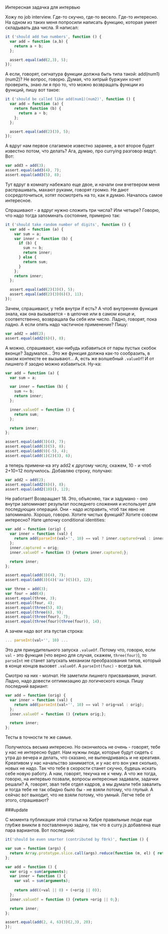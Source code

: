 Интересная задачка для интервью

Хожу по job interview. Где-то скучно, где-то весело. Где-то интересно. На одном из таких меня попросили написать функцию, которая умеет складывать два числа. Я написал:

```JavaScript
it ('should add two numbers', function () {
  var add = function (a,b) {
    return a + b;
  };

  assert.equal(add(2,3), 5);
});
```

А если, говорят, сигнатура функции должна быть типа такой: add(num1)(num2)? Не вопрос, говорю. Думая, что хитрый буржуин хочет проверить, знаю ли я про то, что можно возвращать функции из функций, пишу вот такое:

```JavaScript
it ('should be called like add(num1)(num2)', function () {
  var add = function (a) {
    return function (b) {
      return a + b;
    };
  };

  assert.equal(add(2)(3), 5);
});
```

А вдруг нам первое слагаемое известно заранее, а вот второе будет известно потом, что делать? Ага, думаю, про currying разговор ведут. Вот:

```JavaScript
var add3 = add(3);
assert.equal(add3(4), 7);
assert.equal(add3(5), 8);
```

Тут вдруг в комнату набежало еще двое, и начали они вчетвером меня распрашивать, махают руками, говорят громко. Не дают сосредоточиться, хотят посмотреть на то, как я думаю. Началось самое интересное.

Спрашивают - а вдруг нужно сложить три числа? Или четыре? Говорю, что надо тогда запоминать состояние, примерно так:

```JavaScript
it ('should take random number of digits', function () {
  var add = function (a) {
    var sum = a;
    var inner = function (b) {
      if (b) {
        sum += b;
        return inner;
      } else {
        return sum;
      }
    };
    return inner;
  };

  assert.equal(add(2)(3)(), 5);
  assert.equal(add(2)(3)(6)(), 11);
});
```

Зачем, спрашивают, у тебя внутри if есть? А чтоб внутренняя функция знала, как она вызывается - в цепочке или в самом конце и, соответственно, возвращала бы себя или число. Ладно, говорят, пока ладно. А если опять надо частичное применение? Пишу:

```JavaScript
var add2 = add(2);
assert.equal(add2(6)(), 8);
```

А можно, спрашивают, как-нибудь избавиться от пары пустых скобок вконце? Задумался... Это же функция должна как-то сообразить, в каком контексте ее вызывают... А, есть же волшебный `.valueOf`! И от лишнего if заодно можно избавиться. Ну-ка:

```JavaScript
var add = function (a) {
  var sum = a;

  var inner = function (b) {
    sum += b;
    return inner;
  };

  inner.valueOf = function () {
    return sum;
  };

  return inner;
};

assert.equal(add(3)(4), 7);
assert.equal(add(3)(5), 8);
assert.equal(add(9)(-5), 4);
assert.equal(add(1)(2)(3), 6);  
```


а теперь примени-ка эту add2 к другому числу, скажем, 10 - и чтоб 2+10=12 получилось. Добавляю строку, получаю:

```JavaScript
var add2 = add(2);
assert.equal(add2(6)(), 8);
assert.equal(add2(10)(), 12);  
```

Не работает! Возвращает 18. Это, объясняю, так и задумано - оно внутри запоминает результат последнего сложения и использует для последующих операций. Они - надо исправить, чтоб так явно не запоминало. Хорошо, говорю. Хотите чистых функций? Хотите совсем интересно? Нате цепочку conditional identities:

```JavaScript
var add = function (orig) {
  var inner = function (val) {
    return add(parseInt(val+'', 10) == val ? inner.captured+val : inner.captured);
  };
  inner.captured = orig;
  inner.valueOf = function () {return inner.captured;};

  return inner;
};

assert.equal(add(3)(4), 7);
assert.equal(add(3)(4)('aa')(5)(), 12);

var three = add(3);
var four = add(4);
assert.equal(three, 3);
assert.equal(four, 4);
assert.equal(three(5), 8);
assert.equal(three(6), 9);
assert.equal(three(four), 7);
assert.equal(three(four)(three(four)), 14);
```

А зачем надо вот эта пустая строка:
```JavaScript
... parseInt(val+'', 10) ...
```

Это для принудительного запуска `.valueOf`. Потому что, говорю, если `val` - это функция (что верно для случая, скажем, `three(four)`), то `parseInt` не станет запускать механизм преобразования типов, который в конце концов вызовет `.valueOf`. А `parseInt(func)` - всегда `NaN`.

Смотрю на них - молчат. Не заметили лишнего присваивания, значит. Ладно, надо довести оптимизацию до логического конца. Пишу последний вариант:

```JavaScript
var add = function (orig) {
  var inner = function (val) {
    return add(parseInt(val+'', 10) == val ? orig+val : orig);
  };
  inner.valueOf = function () {return orig;};

  return inner;
};
```

Тесты в точности те же самые.

Получилось весьма интересно. Но окончилось не очень - говорят, тебе у нас не интересно будет. Нам нужны люди, которые будут сидеть с утра до вечера и делать, что сказано, не выпендриваясь и не креативя. Креативом у нас начальство занимается, и у нас его вон уже сколько, новых не надо. Так что тебе в скорости станет скучно, будешь искать себе новую работу. А нам, говорят, текучка не к чему. А что же тогда, говорю, на интервью позвали, вопросы интересные задавали, задачки решали? А, говорят, звал тебя отдел кадров, а мы думали тебя завалить и тогда тебе не так обидно было бы - не взяли потому, что глупый. А сейчас вот выходит, что не взяли потому, что умный. Легче тебе от этого, спрашивают?

###update

С момента публикации этой статьи на Хабре правильные люди еще глубже вникли в поставленную задачу, так что в curry.js добавлена еще пара вариантов. Вот последний: 

```JavaScript
it('should be even smarter (contributed by f0rk)', function () {

var sum = function (args) {
  return Array.prototype.slice.call(args).reduce(function (m, el) { return m + el; }, 0);
};

var add = function () {
  var orig = sum(arguments);
  var inner = function () {
    var val = sum(arguments);
    
    return add((+val || 0) + (+orig || 0));
  };
  inner.valueOf = function () {return +orig || 0;};

  return inner;
};

assert.equal(add(2, 4, 6)(3)(2,3), 20);
});
```


